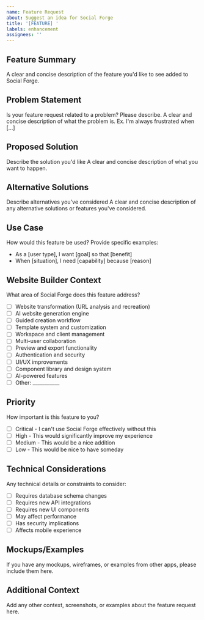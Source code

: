 ```yaml
---
name: Feature Request
about: Suggest an idea for Social Forge
title: '[FEATURE] '
labels: enhancement
assignees: ''
---
```


## Feature Summary
A clear and concise description of the feature you'd like to see added to Social Forge.

## Problem Statement
Is your feature request related to a problem? Please describe.
A clear and concise description of what the problem is. Ex. I'm always frustrated when [...]

## Proposed Solution
Describe the solution you'd like
A clear and concise description of what you want to happen.

## Alternative Solutions
Describe alternatives you've considered
A clear and concise description of any alternative solutions or features you've considered.

## Use Case
How would this feature be used? Provide specific examples:
- As a [user type], I want [goal] so that [benefit]
- When [situation], I need [capability] because [reason]

## Website Builder Context
What area of Social Forge does this feature address?
- [ ] Website transformation (URL analysis and recreation)
- [ ] AI website generation engine
- [ ] Guided creation workflow
- [ ] Template system and customization
- [ ] Workspace and client management
- [ ] Multi-user collaboration
- [ ] Preview and export functionality
- [ ] Authentication and security
- [ ] UI/UX improvements
- [ ] Component library and design system
- [ ] AI-powered features
- [ ] Other: ___________

## Priority
How important is this feature to you?
- [ ] Critical - I can't use Social Forge effectively without this
- [ ] High - This would significantly improve my experience
- [ ] Medium - This would be a nice addition
- [ ] Low - This would be nice to have someday

## Technical Considerations
Any technical details or constraints to consider:
- [ ] Requires database schema changes
- [ ] Requires new API integrations
- [ ] Requires new UI components
- [ ] May affect performance
- [ ] Has security implications
- [ ] Affects mobile experience

## Mockups/Examples
If you have any mockups, wireframes, or examples from other apps, please include them here.

## Additional Context
Add any other context, screenshots, or examples about the feature request here. 